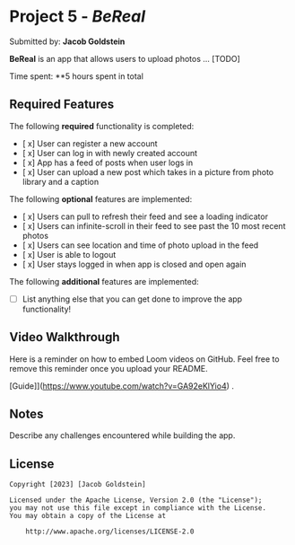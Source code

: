 # Project 5 - *BeReal*

Submitted by: **Jacob Goldstein**

**BeReal** is an app that allows users to upload photos ... [TODO] 

Time spent: **5 hours spent in total

## Required Features

The following **required** functionality is completed:

- [ x] User can register a new account
- [ x] User can log in with newly created account
- [ x] App has a feed of posts when user logs in
- [ x] User can upload a new post which takes in a picture from photo library and a caption	
 
The following **optional** features are implemented:

- [ x] Users can pull to refresh their feed and see a loading indicator
- [ x] Users can infinite-scroll in their feed to see past the 10 most recent photos
- [ x] Users can see location and time of photo upload in the feed	
- [ x] User is able to logout
- [ x] User stays logged in when app is closed and open again	


The following **additional** features are implemented:

- [ ] List anything else that you can get done to improve the app functionality!

## Video Walkthrough

Here is a reminder on how to embed Loom videos on GitHub. Feel free to remove this reminder once you upload your README. 

[Guide]](https://www.youtube.com/watch?v=GA92eKlYio4) .

## Notes

Describe any challenges encountered while building the app.

## License

    Copyright [2023] [Jacob Goldstein]

    Licensed under the Apache License, Version 2.0 (the "License");
    you may not use this file except in compliance with the License.
    You may obtain a copy of the License at

        http://www.apache.org/licenses/LICENSE-2.0
